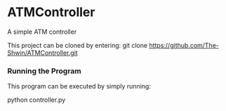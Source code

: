 # ATMController
 A simple ATM controller

This project can be cloned by entering:
git clone https://github.com/The-Shwin/ATMController.git

  
 ### Running the Program
 This program can be executed by simply running:
 
 python controller.py 
 
